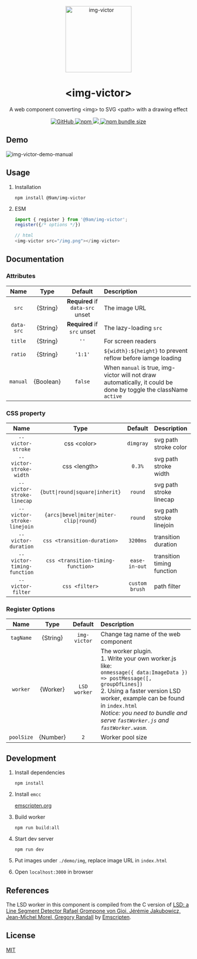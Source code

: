 <div align="center">
	<img src="https://user-images.githubusercontent.com/1435457/159866255-e15e4d8c-437d-48aa-a27e-a751cc02e7c2.svg" alt="img-victor" width="180" height="180" />
	<h1>&lt;img-victor&gt;</h1>
	<p>A web component converting &lt;img&gt; to SVG &lt;path&gt; with a drawing effect</p>
    <p>
        <a href="https://github.com/9am/img-victor/blob/main/LICENSE">
            <img alt="GitHub" src="https://img.shields.io/github/license/9am/img-victor?style=flat-square&color=success">
        </a>
        <a href="https://www.npmjs.com/package/@9am/img-victor">
            <img alt="npm" src="https://img.shields.io/npm/v/@9am/img-victor?style=flat-square&color=orange">
        </a>
        <a href="https://www.npmjs.com/package/@9am/img-victor">
            <img allt="npm" src="https://img.shields.io/npm/dt/@9am/img-victor?style=flat-square&color=blue">
        </a>
        <a href="https://bundlephobia.com/package/@9am/img-victor@latest">
            <img alt="npm bundle size" src="https://img.shields.io/bundlephobia/minzip/@9am/img-victor?style=flat-square">
        </a>
    </p>
</div>

## Demo
<img src="https://user-images.githubusercontent.com/1435457/233823342-d76e050e-e52c-4270-9009-e67d6b91ff3a.gif" alt="img-victor-demo-manual" />

## Usage
1. Installation

	```
	npm install @9am/img-victor
	```
2. ESM

	```js
	import { register } from '@9am/img-victor';
	register({/* options */})

	// html
	<img-victor src="/img.png"></img-victor>
	```

## Documentation

### Attributes

|Name|Type|Default|Description|
|:--:|:--:|:-----:|:----------|
|`src`|{String}|**Required** if `data-src` unset|The image URL|
|`data-src`|{String}|**Required** if `src` unset|The lazy-loading `src`|
|`title`|{String}|`''`|For screen readers|
|`ratio`|{String}|`'1:1'`|`${width}:${height}` to prevent reflow before iamge loading|
|`manual`|{Boolean}|`false`|When `manual` is true, img-victor will not draw automatically, it could be done by toggle the className `active`|

### CSS property

|Name|Type|Default|Description|
|:--:|:--:|:-----:|:----------|
|`--victor-stroke`|css \<color>|`dimgray`|svg path stroke color|
|`--victor-stroke-width`|css \<length>|`0.3%`|svg path stroke width|
|`--victor-stroke-linecap`|`{butt\|round\|square\|inherit}`|`round`|svg path stroke linecap|
|`--victor-stroke-linejoin`|`{arcs\|bevel\|miter\|miter-clip\|round}`|`round`|svg path stroke linejoin |
|`--victor-duration`|`css <transition-duration>`|`3200ms`|transition duration|
|`--victor-timing-function`|`css <transition-timing-function>`|`ease-in-out`|transition timing function|
|`--victor-filter`|`css <filter>`|`custom brush`|path filter|

### Register Options

|Name|Type|Default|Description|
|:--:|:--:|:-----:|:----------|
|`tagName`|{String}|`img-victor`|Change tag name of the web component|
|`worker`|{Worker}|`LSD worker`|The worker plugin.</br>1. Write your own worker.js like:</br>```onmessage({ data:ImageData }) => postMessage([, groupOfLines])```</br>2. Using a faster version LSD worker, example can be found in `index.html`</br>*Notice: you need to bundle and serve `fastWorker.js` and  `fastWorker.wasm`.*|
|`poolSize`|{Number}|`2`|Worker pool size|

## Development
1. Install dependencies

	`npm install`
2. Install `emcc`

	[emscripten.org](https://emscripten.org/docs/getting_started/downloads.html)
3. Build worker

	`npm run build:all`
4. Start dev server

	`npm run dev`
5. Put images under `./demo/img`, replace image URL in `index.html`
6. Open `localhost:3000` in browser

## References
The LSD worker in this component is compiled from the C version of [LSD: a Line Segment Detector
Rafael Grompone von Gioi, Jérémie Jakubowicz, Jean-Michel Morel, Gregory Randall](http://www.ipol.im/pub/art/2012/gjmr-lsd/) by [Emscripten](https://emscripten.org/index.html).

## License
[MIT](LICENSE)
